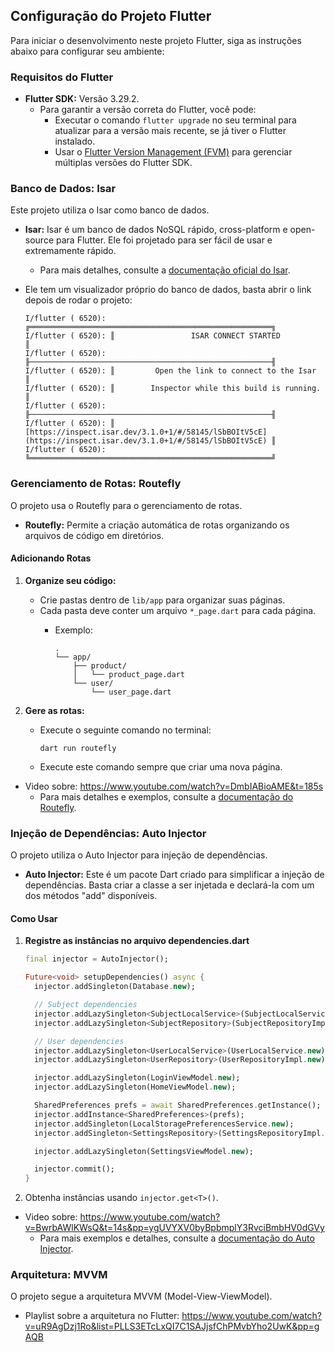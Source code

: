 ## Configuração do Projeto Flutter

Para iniciar o desenvolvimento neste projeto Flutter, siga as instruções abaixo para configurar seu ambiente:

### Requisitos do Flutter

* **Flutter SDK:** Versão 3.29.2.
    * Para garantir a versão correta do Flutter, você pode:
        * Executar o comando `flutter upgrade` no seu terminal para atualizar para a versão mais recente, se já tiver o Flutter instalado.
        * Usar o [Flutter Version Management (FVM)](https://fvm.app/) para gerenciar múltiplas versões do Flutter SDK.

### Banco de Dados: Isar

Este projeto utiliza o Isar como banco de dados.

* **Isar:** Isar é um banco de dados NoSQL rápido, cross-platform e open-source para Flutter. Ele foi projetado para ser fácil de usar e extremamente rápido.
    * Para mais detalhes, consulte a [documentação oficial do Isar](https://isar.dev/pt/).
* Ele tem um visualizador próprio do banco de dados, basta abrir o link depois de rodar o projeto:

    ```
    I/flutter ( 6520): ╔══════════════════════════════════════════════════════╗
    I/flutter ( 6520): ║                 ISAR CONNECT STARTED            ║
    I/flutter ( 6520): ╟──────────────────────────────────────────────────────╢
    I/flutter ( 6520): ║         Open the link to connect to the Isar    ║
    I/flutter ( 6520): ║        Inspector while this build is running.   ║
    I/flutter ( 6520): ╟──────────────────────────────────────────────────────╢
    I/flutter ( 6520): ║ [https://inspect.isar.dev/3.1.0+1/#/58145/lSbBOItV5cE](https://inspect.isar.dev/3.1.0+1/#/58145/lSbBOItV5cE) ║
    I/flutter ( 6520): ╚══════════════════════════════════════════════════════╝
    ```

### Gerenciamento de Rotas: Routefly

O projeto usa o Routefly para o gerenciamento de rotas.

* **Routefly:** Permite a criação automática de rotas organizando os arquivos de código em diretórios.

#### Adicionando Rotas

1.  **Organize seu código:**

    * Crie pastas dentro de `lib/app` para organizar suas páginas.
    * Cada pasta deve conter um arquivo `*_page.dart` para cada página.
        * Exemplo:

            ```
            .
            └── app/
                ├── product/
                │   └── product_page.dart
                └── user/
                    └── user_page.dart
            ```

2.  **Gere as rotas:**

    * Execute o seguinte comando no terminal:

        ```
        dart run routefly
        ```
    * Execute este comando sempre que criar uma nova página.
* Video sobre: https://www.youtube.com/watch?v=DmbIABioAME&t=185s
    * Para mais detalhes e exemplos, consulte a [documentação do Routefly](https://pub.dev/packages/routefly).

### Injeção de Dependências: Auto Injector

O projeto utiliza o Auto Injector para injeção de dependências.

* **Auto Injector:** Este é um pacote Dart criado para simplificar a injeção de dependências. Basta criar a classe a ser injetada e declará-la com um dos métodos "add" disponíveis.

#### Como Usar

1.  **Registre as instâncias no arquivo dependencies.dart**

    ```dart
    final injector = AutoInjector();
    
    Future<void> setupDependencies() async {
      injector.addSingleton(Database.new);
    
      // Subject dependencies
      injector.addLazySingleton<SubjectLocalService>(SubjectLocalService.new);
      injector.addLazySingleton<SubjectRepository>(SubjectRepositoryImpl.new);
    
      // User dependencies
      injector.addLazySingleton<UserLocalService>(UserLocalService.new);
      injector.addLazySingleton<UserRepository>(UserRepositoryImpl.new);
    
      injector.addLazySingleton(LoginViewModel.new);
      injector.addLazySingleton(HomeViewModel.new);
    
      SharedPreferences prefs = await SharedPreferences.getInstance();
      injector.addInstance<SharedPreferences>(prefs);
      injector.addSingleton(LocalStoragePreferencesService.new);
      injector.addSingleton<SettingsRepository>(SettingsRepositoryImpl.new);
    
      injector.addLazySingleton(SettingsViewModel.new);
    
      injector.commit();
    }
    ```

2.  Obtenha instâncias usando `injector.get<T>()`.
* Video sobre: https://www.youtube.com/watch?v=BwrbAWlKWsQ&t=14s&pp=ygUVYXV0byBpbmplY3RvciBmbHV0dGVy
    * Para mais exemplos e detalhes, consulte a [documentação do Auto Injector](https://pub.dev/packages/auto_injector).

### Arquitetura: MVVM

O projeto segue a arquitetura MVVM (Model-View-ViewModel).

* Playlist sobre a arquitetura no Flutter: https://www.youtube.com/watch?v=uR9AgDzj1Ro&list=PLLS3ETcLxQI7C1SAJjsfChPMvbYho2UwK&pp=gAQB
